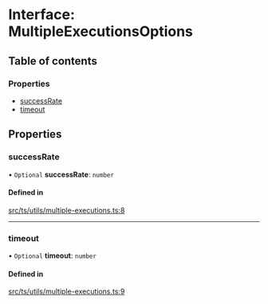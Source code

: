 # Interface: MultipleExecutionsOptions

## Table of contents

### Properties

- [successRate](MultipleExecutionsOptions.md#successrate)
- [timeout](MultipleExecutionsOptions.md#timeout)

## Properties

### successRate

• `Optional` **successRate**: `number`

#### Defined in

[src/ts/utils/multiple-executions.ts:8](https://gitlab.com/i3-market/code/wp3/t3.2/i3m-wallet-monorepo/-/blob/890bb4f/packages/base-wallet/src/ts/utils/multiple-executions.ts#L8)

___

### timeout

• `Optional` **timeout**: `number`

#### Defined in

[src/ts/utils/multiple-executions.ts:9](https://gitlab.com/i3-market/code/wp3/t3.2/i3m-wallet-monorepo/-/blob/890bb4f/packages/base-wallet/src/ts/utils/multiple-executions.ts#L9)
